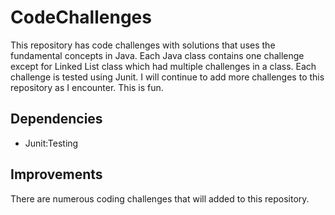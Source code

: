 # CodeChallenges

This repository has code challenges with solutions that uses the fundamental concepts in Java. Each Java class contains one 
challenge except for Linked List class which had multiple challenges in a class. Each challenge is tested using Junit. 
I will continue to add more challenges to this repository as I encounter. This is fun.

## Dependencies
- Junit:Testing

## Improvements
There are numerous coding challenges that will added to this repository.
